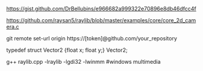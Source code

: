 https://gist.github.com/DrBellubins/e966682a999322e70896e8db46dfcc4f  
  
https://github.com/raysan5/raylib/blob/master/examples/core/core_2d_camera.c  
  
git remote set-url origin https://[token]@github.com/your_repository  
  
typedef struct Vector2 {float x; float y;} Vector2;  
   
g++ raylib.cpp -lraylib -lgdi32 -lwinmm #windows multimedia
